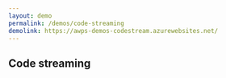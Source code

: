 ```yaml
---
layout: demo
permalink: /demos/code-streaming
demolink: https://awps-demos-codestream.azurewebsites.net/
---
```


## Code streaming
